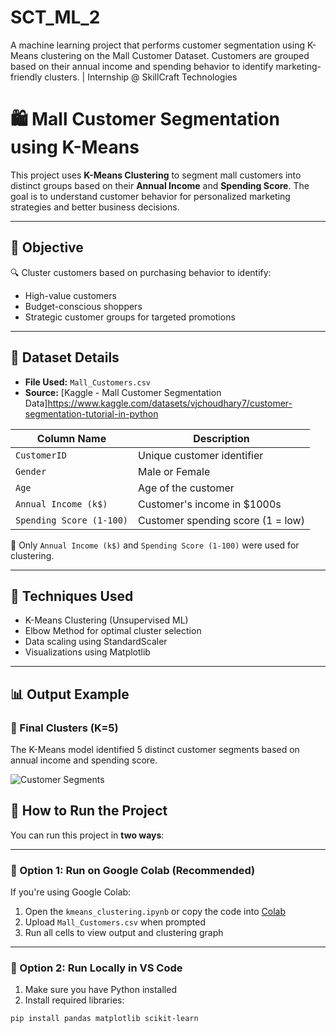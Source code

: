 # SCT_ML_2
A machine learning project that performs customer segmentation using K-Means clustering on the Mall Customer Dataset. Customers are grouped based on their annual income and spending behavior to identify marketing-friendly clusters. | Internship @ SkillCraft Technologies

# 🛍️ Mall Customer Segmentation using K-Means

This project uses **K-Means Clustering** to segment mall customers into distinct groups based on their **Annual Income** and **Spending Score**. The goal is to understand customer behavior for personalized marketing strategies and better business decisions.

---

## 📌 Objective

🔍 Cluster customers based on purchasing behavior to identify:
- High-value customers
- Budget-conscious shoppers
- Strategic customer groups for targeted promotions

---

## 🧾 Dataset Details

- **File Used:** `Mall_Customers.csv`
- **Source:** [Kaggle - Mall Customer Segmentation Data]https://www.kaggle.com/datasets/vjchoudhary7/customer-segmentation-tutorial-in-python

| Column Name             | Description                         |
|-------------------------|-------------------------------------|
| `CustomerID`            | Unique customer identifier          |
| `Gender`                | Male or Female                      |
| `Age`                   | Age of the customer                 |
| `Annual Income (k$)`    | Customer's income in $1000s         |
| `Spending Score (1-100)`| Customer spending score (1 = low)   |

📌 Only `Annual Income (k$)` and `Spending Score (1-100)` were used for clustering.

---

## 🧠 Techniques Used

- K-Means Clustering (Unsupervised ML)
- Elbow Method for optimal cluster selection
- Data scaling using StandardScaler
- Visualizations using Matplotlib

---
## 📊 Output Example

### 🔹 Final Clusters (K=5)

The K-Means model identified 5 distinct customer segments based on annual income and spending score.

![Customer Segments](images/output_plot.png)


## 🚀 How to Run the Project

You can run this project in **two ways**:

---

### 🔹 Option 1: Run on Google Colab (Recommended)

If you're using Google Colab:

1. Open the `kmeans_clustering.ipynb` or copy the code into [Colab](https://colab.research.google.com/)
2. Upload `Mall_Customers.csv` when prompted
3. Run all cells to view output and clustering graph

---

### 🔹 Option 2: Run Locally in VS Code

1. Make sure you have Python installed
2. Install required libraries:
```bash
pip install pandas matplotlib scikit-learn


